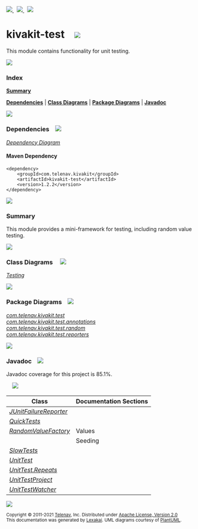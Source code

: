 [//]: # (start-user-text)

<a href="https://www.kivakit.org">
<img src="https://www.kivakit.org/images/web-32.png" srcset="https://www.kivakit.org/images/web-32-2x.png 2x"/>
</a>
&nbsp;
<a href="https://twitter.com/openkivakit">
<img src="https://www.kivakit.org/images/twitter-32.png" srcset="https://www.kivakit.org/images/twitter-32-2x.png 2x"/>
</a>
&nbsp;
<a href="https://kivakit.zulipchat.com">
<img src="https://www.kivakit.org/images/zulip-32.png" srcset="https://www.kivakit.org/images/zulip-32-2x.png 2x"/>
</a>

[//]: # (end-user-text)

# kivakit-test &nbsp;&nbsp; <img src="https://www.kivakit.org/images/gears-32.png" srcset="https://www.kivakit.org/images/gears-32-2x.png 2x"/>

This module contains functionality for unit testing.

<img src="https://www.kivakit.org/images/horizontal-line-512.png" srcset="https://www.kivakit.org/images/horizontal-line-512-2x.png 2x"/>

### Index

[**Summary**](#summary)  

[**Dependencies**](#dependencies) | [**Class Diagrams**](#class-diagrams) | [**Package Diagrams**](#package-diagrams) | [**Javadoc**](#javadoc)

<img src="https://www.kivakit.org/images/horizontal-line-512.png" srcset="https://www.kivakit.org/images/horizontal-line-512-2x.png 2x"/>

### Dependencies <a name="dependencies"></a> &nbsp;&nbsp; <img src="https://www.kivakit.org/images/dependencies-32.png" srcset="https://www.kivakit.org/images/dependencies-32-2x.png 2x"/>

[*Dependency Diagram*](https://www.kivakit.org/1.2.2/lexakai/kivakit/kivakit-test/documentation/diagrams/dependencies.svg)

#### Maven Dependency

    <dependency>
        <groupId>com.telenav.kivakit</groupId>
        <artifactId>kivakit-test</artifactId>
        <version>1.2.2</version>
    </dependency>

<img src="https://www.kivakit.org/images/horizontal-line-128.png" srcset="https://www.kivakit.org/images/horizontal-line-128-2x.png 2x"/>

[//]: # (start-user-text)

### Summary <a name = "summary"></a>

This module provides a mini-framework for testing, including random value testing.

[//]: # (end-user-text)

<img src="https://www.kivakit.org/images/horizontal-line-128.png" srcset="https://www.kivakit.org/images/horizontal-line-128-2x.png 2x"/>

### Class Diagrams <a name="class-diagrams"></a> &nbsp; &nbsp; <img src="https://www.kivakit.org/images/diagram-40.png" srcset="https://www.kivakit.org/images/diagram-40-2x.png 2x"/>

[*Testing*](https://www.kivakit.org/1.2.2/lexakai/kivakit/kivakit-test/documentation/diagrams/diagram-test.svg)

<img src="https://www.kivakit.org/images/horizontal-line-128.png" srcset="https://www.kivakit.org/images/horizontal-line-128-2x.png 2x"/>

### Package Diagrams <a name="package-diagrams"></a> &nbsp;&nbsp; <img src="https://www.kivakit.org/images/box-32.png" srcset="https://www.kivakit.org/images/box-32-2x.png 2x"/>

[*com.telenav.kivakit.test*](https://www.kivakit.org/1.2.2/lexakai/kivakit/kivakit-test/documentation/diagrams/com.telenav.kivakit.test.svg)  
[*com.telenav.kivakit.test.annotations*](https://www.kivakit.org/1.2.2/lexakai/kivakit/kivakit-test/documentation/diagrams/com.telenav.kivakit.test.annotations.svg)  
[*com.telenav.kivakit.test.random*](https://www.kivakit.org/1.2.2/lexakai/kivakit/kivakit-test/documentation/diagrams/com.telenav.kivakit.test.random.svg)  
[*com.telenav.kivakit.test.reporters*](https://www.kivakit.org/1.2.2/lexakai/kivakit/kivakit-test/documentation/diagrams/com.telenav.kivakit.test.reporters.svg)

<img src="https://www.kivakit.org/images/horizontal-line-128.png" srcset="https://www.kivakit.org/images/horizontal-line-128-2x.png 2x"/>

### Javadoc <a name="javadoc"></a> &nbsp;&nbsp; <img src="https://www.kivakit.org/images/books-32.png" srcset="https://www.kivakit.org/images/books-32-2x.png 2x"/>

Javadoc coverage for this project is 85.1%.  
  
&nbsp; &nbsp; <img src="https://www.kivakit.org/images/meter-90-96.png" srcset="https://www.kivakit.org/images/meter-90-96-2x.png 2x"/>




| Class | Documentation Sections |
|---|---|
| [*JUnitFailureReporter*](https://www.kivakit.org/1.2.2/javadoc/kivakit/kivakit.test/com/telenav/kivakit/test/reporters/JUnitFailureReporter.html) |  |  
| [*QuickTests*](https://www.kivakit.org/1.2.2/javadoc/kivakit/kivakit.test/com/telenav/kivakit/test/annotations/QuickTests.html) |  |  
| [*RandomValueFactory*](https://www.kivakit.org/1.2.2/javadoc/kivakit/kivakit.test/com/telenav/kivakit/test/random/RandomValueFactory.html) | Values |  
| | Seeding |  
| [*SlowTests*](https://www.kivakit.org/1.2.2/javadoc/kivakit/kivakit.test/com/telenav/kivakit/test/annotations/SlowTests.html) |  |  
| [*UnitTest*](https://www.kivakit.org/1.2.2/javadoc/kivakit/kivakit.test/com/telenav/kivakit/test/UnitTest.html) |  |  
| [*UnitTest.Repeats*](https://www.kivakit.org/1.2.2/javadoc/kivakit/kivakit.test/com/telenav/kivakit/test/UnitTest.Repeats.html) |  |  
| [*UnitTestProject*](https://www.kivakit.org/1.2.2/javadoc/kivakit/kivakit.test/com/telenav/kivakit/test/UnitTestProject.html) |  |  
| [*UnitTestWatcher*](https://www.kivakit.org/1.2.2/javadoc/kivakit/kivakit.test/com/telenav/kivakit/test/UnitTestWatcher.html) |  |  

[//]: # (start-user-text)



[//]: # (end-user-text)

<img src="https://www.kivakit.org/images/horizontal-line-512.png" srcset="https://www.kivakit.org/images/horizontal-line-512-2x.png 2x"/>

<sub>Copyright &#169; 2011-2021 [Telenav](https://telenav.com), Inc. Distributed under [Apache License, Version 2.0](LICENSE)</sub>  
<sub>This documentation was generated by [Lexakai](https://lexakai.org). UML diagrams courtesy of [PlantUML](https://plantuml.com).</sub>

